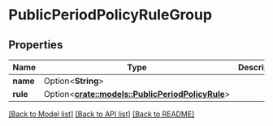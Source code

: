 # PublicPeriodPolicyRuleGroup

## Properties

Name | Type | Description | Notes
------------ | ------------- | ------------- | -------------
**name** | Option<**String**> |  | [optional]
**rule** | Option<[**crate::models::PublicPeriodPolicyRule**](public.PolicyRule.md)> |  | [optional]

[[Back to Model list]](../README.md#documentation-for-models) [[Back to API list]](../README.md#documentation-for-api-endpoints) [[Back to README]](../README.md)


